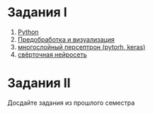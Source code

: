 # Задания I
1. [Python](https://github.com/ivtipm/ML/blob/main/tasks/task1.md)
2. [Предобработка и визуализация](https://github.com/ivtipm/ML/blob/main/tasks/task2.md)
3. [многослойный персептрон (pytorh, keras)](task3.md)
4. [свёрточная нейросеть](task4-cnn.md)


# Задания II
Досдайте задания из прошлого семестра


